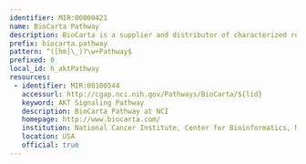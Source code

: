 ```yaml
---
identifier: MIR:00000421
name: BioCarta Pathway
description: BioCarta is a supplier and distributor of characterized reagents and assays for biopharmaceutical and academic research. It catalogs community produced online maps depicting molecular relationships from areas of active research, generating classical pathways as well as suggestions for new pathways. This collections references pathway maps.
prefix: biocarta.pathway
pattern: ^([hm]\_)?\w+Pathway$
prefixed: 0
local_id: h_aktPathway
resources:
 - identifier: MIR:00100544
   accessurl: http://cgap.nci.nih.gov/Pathways/BioCarta/${lid}
   keyword: AKT Signaling Pathway
   description: BioCarta Pathway at NCI
   homepage: http://www.biocarta.com/
   institution: National Cancer Institute, Center for Bioinformatics, Maryland
   location: USA
   official: true
---
```

